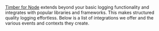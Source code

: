 [Timber for Node](https://github.com/timberio/timber-node) extends beyond your basic logging functionality and integrates with popular libraries and frameworks. This makes structured quality logging effortless. Below is a list of integrations we offer and the various events and contexts they create.
